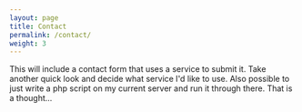 ```yaml
---
layout: page
title: Contact
permalink: /contact/
weight: 3
---
```



This will include a contact form that uses a service to submit it. Take another quick look and decide what service I'd like to use. Also possible to just write a php script on my current server and run it through there. That is a thought...